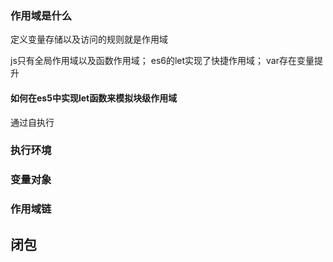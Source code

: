 <!--
 * @Author: qianqian.zhao
 * @Date: 2020-03-26 09:36:07
 * @LastEditors: qianqian.zhao
 * @LastEditTime: 2020-04-01 14:18:27
 * @Description: 作用域
 -->

### 作用域是什么
  定义变量存储以及访问的规则就是作用域

js只有全局作用域以及函数作用域；
es6的let实现了快捷作用域；
var存在变量提升
#### 如何在es5中实现let函数来模拟块级作用域
通过自执行

### 执行环境
### 变量对象 
### 作用域链

## 闭包